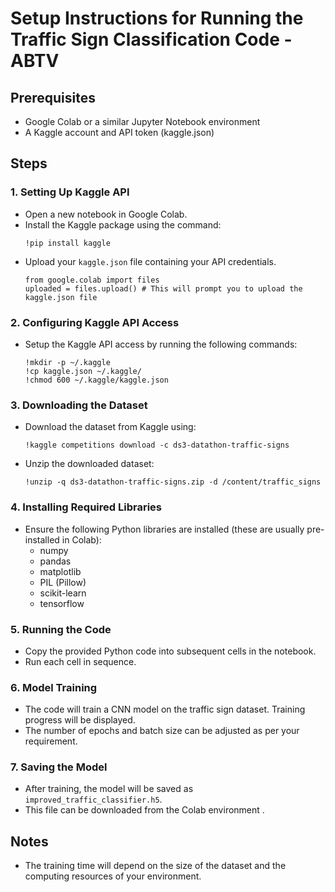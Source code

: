 
# Setup Instructions for Running the Traffic Sign Classification Code - ABTV

## Prerequisites
- Google Colab or a similar Jupyter Notebook environment
- A Kaggle account and API token (kaggle.json)

## Steps

### 1. Setting Up Kaggle API
- Open a new notebook in Google Colab.
- Install the Kaggle package using the command:
  ```
  !pip install kaggle
  ```
- Upload your `kaggle.json` file containing your API credentials. 
  ```
  from google.colab import files
  uploaded = files.upload() # This will prompt you to upload the kaggle.json file
  ```

### 2. Configuring Kaggle API Access
- Setup the Kaggle API access by running the following commands:
  ```
  !mkdir -p ~/.kaggle
  !cp kaggle.json ~/.kaggle/
  !chmod 600 ~/.kaggle/kaggle.json
  ```

### 3. Downloading the Dataset
- Download the dataset from Kaggle using:
  ```
  !kaggle competitions download -c ds3-datathon-traffic-signs
  ```
- Unzip the downloaded dataset:
  ```
  !unzip -q ds3-datathon-traffic-signs.zip -d /content/traffic_signs
  ```

### 4. Installing Required Libraries
- Ensure the following Python libraries are installed (these are usually pre-installed in Colab):
  - numpy
  - pandas
  - matplotlib
  - PIL (Pillow)
  - scikit-learn
  - tensorflow

### 5. Running the Code
- Copy the provided Python code into subsequent cells in the notebook.
- Run each cell in sequence.

### 6. Model Training
- The code will train a CNN model on the traffic sign dataset. Training progress will be displayed.
- The number of epochs and batch size can be adjusted as per your requirement.

### 7. Saving the Model
- After training, the model will be saved as `improved_traffic_classifier.h5`.
- This file can be downloaded from the Colab environment .

## Notes
- The training time will depend on the size of the dataset and the computing resources of your environment.
